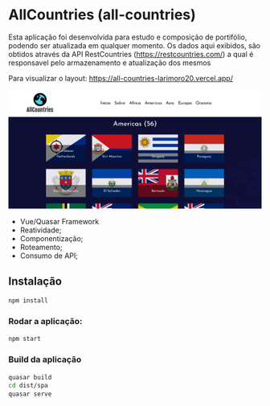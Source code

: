 # AllCountries (all-countries)

Esta aplicação foi desenvolvida para estudo e composição de portifólio, podendo ser atualizada em qualquer momento.
Os dados aqui exibidos, são obtidos através da API RestCountries (https://restcountries.com/) a qual é responsavel pelo armazenamento e atualização dos mesmos

Para visualizar o layout: https://all-countries-larimoro20.vercel.app/

![imagem](https://github.com/LariMoro20/AllCountries/blob/main/print2.png)

- Vue/Quasar Framework
- Reatividade;
- Componentização;
- Roteamento;
- Consumo de API;

## Instalação

```bash
npm install
```

### Rodar a aplicação:

```bash
npm start
```

### Build da aplicação

```bash
quasar build
cd dist/spa
quasar serve
```
